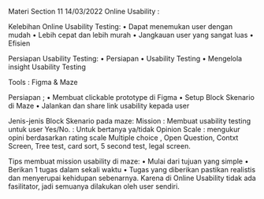 Materi Section 11 14/03/2022
Online Usability :

Kelebihan Online Usability Testing:
•	Dapat menemukan user dengan mudah
•	Lebih cepat dan lebih murah
•	Jangkauan user yang sangat luas
•	Efisien

Persiapan Usability Testing:
•	Persiapan
•	Usability Testing
•	Mengelola insight Usability Testing

Tools : Figma & Maze

Persiapan ;
•	Membuat clickable prototype di Figma
•	Setup Block Skenario di Maze
•	Jalankan dan share link usability kepada user

Jenis-jenis Block Skenario pada maze:
Mission : Membuat usability testing untuk user
Yes/No. : Untuk bertanya ya/tidak
Opinion Scale : mengukur opini berdasarkan rating scale
Multiple choice , Open Question, Contxt Screen, Tree test, card sort, 5 second test, legal screen.

Tips membuat mission usability di maze:
•	Mulai dari tujuan yang simple
•	Berikan 1 tugas dalam sekali waktu
•	Tugas yang diberikan pastikan realistis dan menyerupai kehidupan sebenarnya. Karena di Online Usability tidak ada fasilitator, jadi semuanya dilakukan oleh user sendiri.
